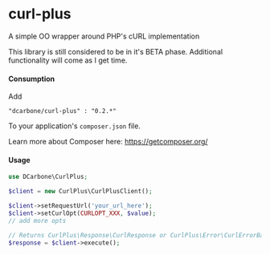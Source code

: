 curl-plus
======

A simple OO wrapper around PHP's cURL implementation

This library is still considered to be in it's BETA phase.  Additional functionality will come as I get time.

#### Consumption

Add

```
"dcarbone/curl-plus" : "0.2.*"
```

To your application's ``` composer.json ``` file.

Learn more about Composer here: <a href="https://getcomposer.org/">https://getcomposer.org/</a>

#### Usage

```php
use DCarbone\CurlPlus;

$client = new CurlPlus\CurlPlusClient();

$client->setRequestUrl('your_url_here');
$client->setCurlOpt(CURLOPT_XXX, $value);
// add more opts

// Returns CurlPlus\Response\CurlResponse or CurlPlus\Error\CurlErrorBase as responses for now
$response = $client->execute();
```